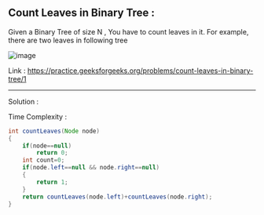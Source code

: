 ## Count Leaves in Binary Tree :

Given a Binary Tree of size N , You have to count leaves in it. For example, there are two leaves in following tree

![image](https://user-images.githubusercontent.com/23376002/159106171-4b358b60-66d9-48ac-98de-4d1b5c55d57d.png)

Link : https://practice.geeksforgeeks.org/problems/count-leaves-in-binary-tree/1


-----------------------------------------------------------------------------------------------------------------------------------------------------


Solution :

Time Complexity :


```java
int countLeaves(Node node) 
{
    if(node==null)
        return 0;
    int count=0;
    if(node.left==null && node.right==null)
    {
        return 1;
    }
    return countLeaves(node.left)+countLeaves(node.right);  
}
```


